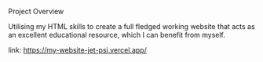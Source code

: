 Project Overview

Utilising my HTML skills to create a full fledged working website that acts as an excellent educational resource, which I can benefit from myself.

link: https://my-website-jet-psi.vercel.app/

